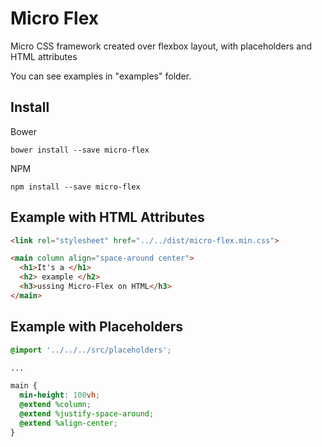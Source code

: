# Micro Flex

Micro CSS framework created over flexbox layout, with placeholders and HTML attributes

You can see examples in "examples" folder.

## Install

Bower
```
bower install --save micro-flex
```
NPM
```
npm install --save micro-flex
```

## Example with HTML Attributes

```html
<link rel="stylesheet" href="../../dist/micro-flex.min.css">

<main column align="space-around center">
  <h1>It's a </h1>
  <h2> example </h2>
  <h3>ussing Micro-Flex on HTML</h3>
</main>
```
## Example with Placeholders

```scss
@import '../../../src/placeholders';

...

main {
  min-height: 100vh;
  @extend %column;
  @extend %justify-space-around;
  @extend %align-center;
}
```

